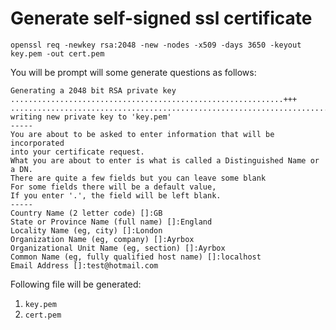 # Generate self-signed ssl certificate

```shell
openssl req -newkey rsa:2048 -new -nodes -x509 -days 3650 -keyout key.pem -out cert.pem
```

You will be prompt will some generate questions as follows:

```shell
Generating a 2048 bit RSA private key
.............................................................+++
...........................................................................................................+++
writing new private key to 'key.pem'
-----
You are about to be asked to enter information that will be incorporated
into your certificate request.
What you are about to enter is what is called a Distinguished Name or a DN.
There are quite a few fields but you can leave some blank
For some fields there will be a default value,
If you enter '.', the field will be left blank.
-----
Country Name (2 letter code) []:GB
State or Province Name (full name) []:England
Locality Name (eg, city) []:London
Organization Name (eg, company) []:Ayrbox
Organizational Unit Name (eg, section) []:Ayrbox
Common Name (eg, fully qualified host name) []:localhost
Email Address []:test@hotmail.com
```

Following file will be generated:

1. `key.pem`
2. `cert.pem`
